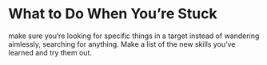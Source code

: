 # What to Do When You’re Stuck

make sure you’re looking for specific things in a target instead of wandering aimlessly, searching for anything. Make a list of the new skills you’ve learned and try them out.
